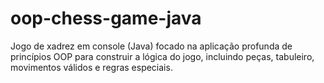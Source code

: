 # oop-chess-game-java
Jogo de xadrez em console (Java) focado na aplicação profunda de princípios OOP para construir a lógica do jogo, incluindo peças, tabuleiro, movimentos válidos e regras especiais.
